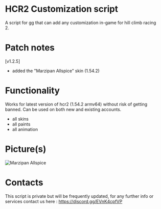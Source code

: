 # HCR2 Customization script
A script for gg that can add any customization in-game for hill climb racing 2.

# Patch notes
[v1.2.5]
* added the "Marzipan Allspice" skin (1.54.2)

# Functionality
Works for latest version of hcr2 (1.54.2 armv64) without risk of getting banned. Can be used on both new and existing accounts.

* all skins
* all paints
* all animation

# Picture(s)

![Marzipan Allspice](https://user-images.githubusercontent.com/41923731/209444078-88c4b295-d977-4462-a981-4572aabd793c.jpg)

# Contacts
This script is private but will be frequently updated, for any further info or services contact us here :
https://discord.gg/EVnK4cpfVP

